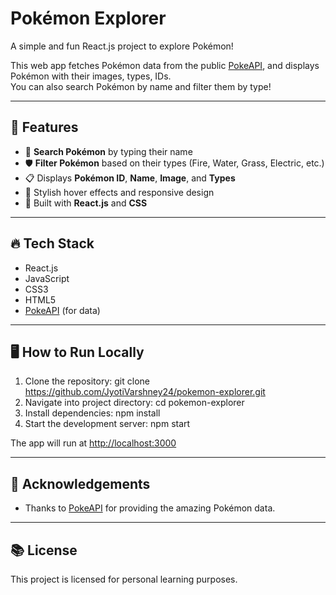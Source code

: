 # Pokémon Explorer

A simple and fun React.js project to explore Pokémon!

This web app fetches Pokémon data from the public [PokeAPI](https://pokeapi.co/), and displays Pokémon with their images, types, IDs.  
You can also search Pokémon by name and filter them by type!

---

## 🚀 Features

- 🔎 **Search Pokémon** by typing their name
- 🛡️ **Filter Pokémon** based on their types (Fire, Water, Grass, Electric, etc.)
- 📋 Displays **Pokémon ID**, **Name**, **Image**, and **Types**
- 🎨 Stylish hover effects and responsive design
- 🚀 Built with **React.js** and **CSS**

---

## 🔥 Tech Stack

- React.js
- JavaScript
- CSS3
- HTML5
- [PokeAPI](https://pokeapi.co/) (for data)

---

## 🖥️ How to Run Locally

1. Clone the repository:
git clone https://github.com/JyotiVarshney24/pokemon-explorer.git
2. Navigate into project directory:
cd pokemon-explorer
3. Install dependencies:
npm install
4. Start the development server:
npm start

The app will run at [http://localhost:3000](http://localhost:3001)

---


## 🙌 Acknowledgements

- Thanks to [PokeAPI](https://pokeapi.co/) for providing the amazing Pokémon data.

---

## 📚 License

This project is licensed for personal learning purposes.
